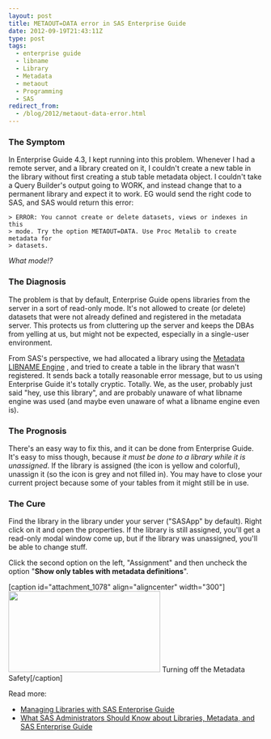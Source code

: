 ```yaml
---
layout: post
title: METAOUT=DATA error in SAS Enterprise Guide
date: 2012-09-19T21:43:11Z
type: post
tags:
  - enterprise guide
  - libname
  - Library
  - Metadata
  - metaout
  - Programming
  - SAS
redirect_from:
  - /blog/2012/metaout-data-error.html
---
```


### The Symptom

In Enterprise Guide 4.3, I kept running into this problem. Whenever I had a
remote server, and a library created on it, I couldn't create a new table in
the library without first creating a stub table metadata object. I couldn't
take a Query Builder's output going to WORK, and instead change that to a
permanent library and expect it to work. EG would send the right code to SAS,
and SAS would return this error:

```code
> ERROR: You cannot create or delete datasets, views or indexes in this
> mode. Try the option METAOUT=DATA. Use Proc Metalib to create metadata for
> datasets.
```

_What mode!?_

### The Diagnosis

The problem is that by default, Enterprise Guide opens libraries from the
server in a sort of read-only mode. It's not allowed to create (or delete)
datasets that were not already defined and registered in the metadata server.
This protects us from cluttering up the server and keeps the DBAs from yelling
at us, but might not be expected, especially in a single-user environment.

From SAS's perspective, we had allocated a library using the
[Metadata LIBNAME Engine](http://support.sas.com/documentation/cdl/en/lrmeta/60739/HTML/default/viewer.htm#a003091733.htm)
, and tried to create a table in the library that wasn't registered. It sends
back a totally reasonable error message, but to us using Enterprise Guide it's
totally cryptic. Totally. We, as the user, probably just said "hey, use this
library", and are probably unaware of what libname engine was used (and maybe
even unaware of what a libname engine even is).

### The Prognosis

There's an easy way to fix this, and it can be done from Enterprise Guide.
It's easy to miss though, because
_it must be done to a library while it is unassigned_. If the library
is assigned (the icon is yellow and colorful), unassign it (so the icon is
grey and not filled in). You may have to close your current project because
some of your tables from it might still be in use.

### The Cure

Find the library in the library under your server ("SASApp" by default). Right
click on it and open the properties. If the library is still assigned, you'll
get a read-only modal window come up, but if the library was unassigned,
you'll be able to change stuff.

Click the second option on the left, "Assignment" and then uncheck the option
"**Show only tables with metadata definitions**".

[caption id="attachment_1078" align="aligncenter" width="300"]<a
    href="http://www.philihp.com/blog/wp-content/uploads/2012/09/metaout.png"
    ><img
      class="size-medium wp-image-1078"
      title="metaout"
      src="{{ post.baseurl }}/assets/metaout-300x160.png"
      alt=""
      width="300"
      height="160"
  /></a>
Turning off the Metadata Safety[/caption]

Read more:

- [Managing Libraries with SAS Enterprise Guide](http://support.sas.com/documentation/cdl/en/enclient/61192/HTML/default/viewer.htm#a002117808.htm)
- [What SAS Administrators Should Know about Libraries, Metadata, and SAS Enterprise Guide](http://support.sas.com/documentation/onlinedoc/guide/EG43MetaLibraries.pdf)
